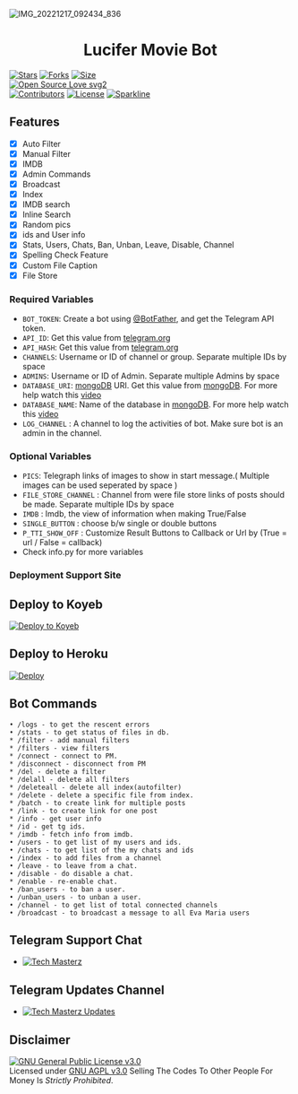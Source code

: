 ![IMG_20221217_092434_836](https://user-images.githubusercontent.com/120736828/208222541-c14babbe-62c4-4913-8783-3040d5361aeb.jpg)
<h1 align="center">
  <b>Lucifer Movie Bot</b>
</h1>

[![Stars](https://img.shields.io/github/stars/PROFESSOR-97/Lucifer-Movie-Bot?style=flat-square&color=yellow)](https://github.com/PROFESSOR-97/Lucifer-Movie-Bot/stargazers)
[![Forks](https://img.shields.io/github/forks/PROFESSOR-97/Lucifer-Movie-Bot?style=flat-square&color=orange)](https://github.com/PROFESSOR-97/Lucifer-Movie-Bot/fork)
[![Size](https://img.shields.io/github/repo-size/PROFESSOR-97/Lucifer-Movie-Bot?style=flat-square&color=green)](https://github.com/PROFESSOR-97/Lucifer-Movie-Bot)   
[![Open Source Love svg2](https://badges.frapsoft.com/os/v2/open-source.svg?v=103)](https://github.com/PROFESSOR-97/Lucifer-Movie-Bot)   
[![Contributors](https://img.shields.io/github/contributors/PROFESSOR-97/Lucifer-Movie-Bot?style=flat-square&color=green)](https://github.com/PROFESSOR-97/Lucifer-Movie-Bot/graphs/contributors)
[![License](https://img.shields.io/badge/License-AGPL-blue)](https://github.com/PROFESSOR-97/Lucifer-Movie-Bot/blob/main/LICENSE)
[![Sparkline](https://stars.medv.io/PROFESSOR-97/Lucifer-Movie-Bot.svg)](https://stars.medv.io/PROFESSOR-97/Lucifer-Movie-Bot)

## Features

- [x] Auto Filter
- [x] Manual Filter
- [x] IMDB
- [x] Admin Commands
- [x] Broadcast
- [x] Index
- [x] IMDB search
- [x] Inline Search
- [x] Random pics
- [x] ids and User info 
- [x] Stats, Users, Chats, Ban, Unban, Leave, Disable, Channel
- [x] Spelling Check Feature
- [x] Custom File Caption
- [x] File Store

### Required Variables

* `BOT_TOKEN`: Create a bot using [@BotFather](https://telegram.dog/BotFather), and get the Telegram API token.
* `API_ID`: Get this value from [telegram.org](https://my.telegram.org/apps)
* `API_HASH`: Get this value from [telegram.org](https://my.telegram.org/apps)
* `CHANNELS`: Username or ID of channel or group. Separate multiple IDs by space
* `ADMINS`: Username or ID of Admin. Separate multiple Admins by space
* `DATABASE_URI`: [mongoDB](https://www.mongodb.com) URI. Get this value from [mongoDB](https://www.mongodb.com). For more help watch this [video](https://youtu.be/1G1XwEOnxxo)
* `DATABASE_NAME`: Name of the database in [mongoDB](https://www.mongodb.com). For more help watch this [video](https://youtu.be/1G1XwEOnxxo)
* `LOG_CHANNEL` : A channel to log the activities of bot. Make sure bot is an admin in the channel.

### Optional Variables

* `PICS`: Telegraph links of images to show in start message.( Multiple images can be used seperated by space )
* `FILE_STORE_CHANNEL` : Channel from were file store links of posts should be made. Separate multiple IDs by space
* `IMDB` : Imdb, the view of information when making True/False
* `SINGLE_BUTTON` : choose b/w single or double buttons 
* `P_TTI_SHOW_OFF` : Customize Result Buttons to Callback or Url by (True = url / False = callback)
* Check info.py for more variables
 
### Deployment Support Site

## Deploy to Koyeb

[![Deploy to Koyeb](https://www.koyeb.com/static/images/deploy/button.svg)](https://app.koyeb.com/deploy?type=git&repository=github.com/PROFESSOR-97/Lucifer-Movie-Bot&env[BOT_TOKEN]&env[API_ID]&env[API_HASH]&env[CHANNELS]&env[ADMINS]&env[PICS]&env[LOG_CHANNEL]&env[AUTH_CHANNEL]&env[AUTH_USERS]&env[DATABASE_URI]&env[DATABASE_NAME]&env[COLLECTION_NAME]=Telegram_files&run_command=python3%20bot.py&branch=main&name=mr-lucifer)              

## Deploy to Heroku 

[![Deploy](https://www.herokucdn.com/deploy/button.svg)](https://heroku.com/deploy?template=https://github.com/PROFESSOR-97/Lucifer-Movie-Bot)

## Bot Commands
```
• /logs - to get the rescent errors
• /stats - to get status of files in db.
* /filter - add manual filters
* /filters - view filters
* /connect - connect to PM.
* /disconnect - disconnect from PM
* /del - delete a filter
* /delall - delete all filters
* /deleteall - delete all index(autofilter)
* /delete - delete a specific file from index.
* /batch - to create link for multiple posts
* /link - to create link for one post
* /info - get user info
* /id - get tg ids.
* /imdb - fetch info from imdb.
• /users - to get list of my users and ids.
• /chats - to get list of the my chats and ids 
• /index - to add files from a channel
• /leave - to leave from a chat.
• /disable - do disable a chat.
* /enable - re-enable chat.
• /ban_users - to ban a user.
• /unban_users - to unban a user.
• /channel - to get list of total connected channels
• /broadcast - to broadcast a message to all Eva Maria users
```

## Telegram Support Chat

* [![Tech Masterz](https://img.shields.io/static/v1?label=Tech&message=Masterz&color=critical)](https://t.me/TechMasterzChat)

## Telegram Updates Channel 

* [![Tech Masterz Updates](https://img.shields.io/static/v1?label=Tech&message=Masterz&color=critical)](https://t.me/TechMasterz)

## Disclaimer
[![GNU General Public License v3.0](https://www.gnu.org/graphics/agplv3-155x51.png)](https://www.gnu.org/licenses/agpl-3.0.en.html#header)    
Licensed under [GNU AGPL v3.0](https://github.com/PROFESSOR-97/Lucifer-Movie-Bot/blob/master/LICENSE)
Selling The Codes To Other People For Money Is *Strictly Prohibited*.

